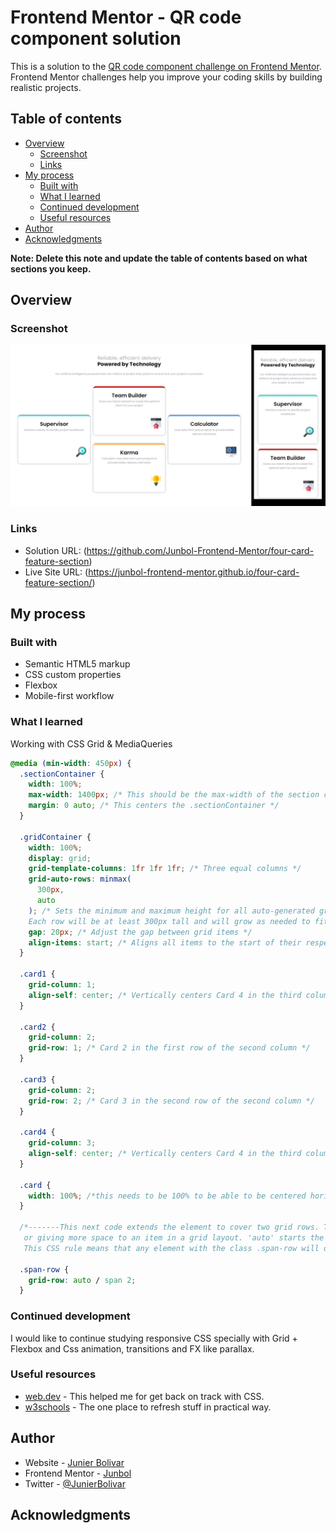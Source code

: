# Frontend Mentor - QR code component solution

This is a solution to the [QR code component challenge on Frontend Mentor](https://www.frontendmentor.io/challenges/qr-code-component-iux_sIO_H). Frontend Mentor challenges help you improve your coding skills by building realistic projects.

## Table of contents

- [Overview](#overview)
  - [Screenshot](#screenshot)
  - [Links](#links)
- [My process](#my-process)
  - [Built with](#built-with)
  - [What I learned](#what-i-learned)
  - [Continued development](#continued-development)
  - [Useful resources](#useful-resources)
- [Author](#author)
- [Acknowledgments](#acknowledgments)

**Note: Delete this note and update the table of contents based on what sections you keep.**

## Overview

### Screenshot

![](./assets/images/screenshot.jpg)

### Links

- Solution URL: (https://github.com/Junbol-Frontend-Mentor/four-card-feature-section)
- Live Site URL: (https://junbol-frontend-mentor.github.io/four-card-feature-section/)

## My process

### Built with

- Semantic HTML5 markup
- CSS custom properties
- Flexbox
- Mobile-first workflow

### What I learned

Working with CSS Grid & MediaQueries

```css
@media (min-width: 450px) {
  .sectionContainer {
    width: 100%;
    max-width: 1400px; /* This should be the max-width of the section container if needed */
    margin: 0 auto; /* This centers the .sectionContainer */
  }

  .gridContainer {
    width: 100%;
    display: grid;
    grid-template-columns: 1fr 1fr 1fr; /* Three equal columns */
    grid-auto-rows: minmax(
      300px,
      auto
    ); /* Sets the minimum and maximum height for all auto-generated grid rows.
    Each row will be at least 300px tall and will grow as needed to fit the content. */
    gap: 20px; /* Adjust the gap between grid items */
    align-items: start; /* Aligns all items to the start of their respective rows */
  }

  .card1 {
    grid-column: 1;
    align-self: center; /* Vertically centers Card 4 in the third column */
  }

  .card2 {
    grid-column: 2;
    grid-row: 1; /* Card 2 in the first row of the second column */
  }

  .card3 {
    grid-column: 2;
    grid-row: 2; /* Card 3 in the second row of the second column */
  }

  .card4 {
    grid-column: 3;
    align-self: center; /* Vertically centers Card 4 in the third column */
  }

  .card {
    width: 100%; /*this needs to be 100% to be able to be centered horizontally*/
  }

  /*-------This next code extends the element to cover two grid rows. This is useful for vertically centering
   or giving more space to an item in a grid layout. 'auto' starts the span at the next available row.
   This CSS rule means that any element with the class .span-row will occupy two rows in the grid. The auto part indicates that the spanning should start at the row where the element would naturally be placed based on the flow of the document and grid placement rules. The span 2 part tells the grid layout that the element should span across two rows starting from where it begins. This is particularly useful for creating layouts where certain elements need to stand out by covering more vertical space. Thanks to the fixed height the card doesn't stretched.------- */

  .span-row {
    grid-row: auto / span 2;
  }

```

### Continued development

I would like to continue studying responsive CSS specially with Grid + Flexbox and Css animation, transitions and FX like parallax.

### Useful resources

- [web.dev](https://web.dev/learn/css) - This helped me for get back on track with CSS.
- [w3schools](https://www.w3schools.com/css/default.asp) - The one place to refresh stuff in practical way.

## Author

- Website - [Junier Bolivar](https://www.bolivarcreativedesign.com)
- Frontend Mentor - [Junbol](https://www.frontendmentor.io/profile/Junbol)
- Twitter - [@JunierBolivar](https://www.twitter.com/@JunierBolivar)

## Acknowledgments
